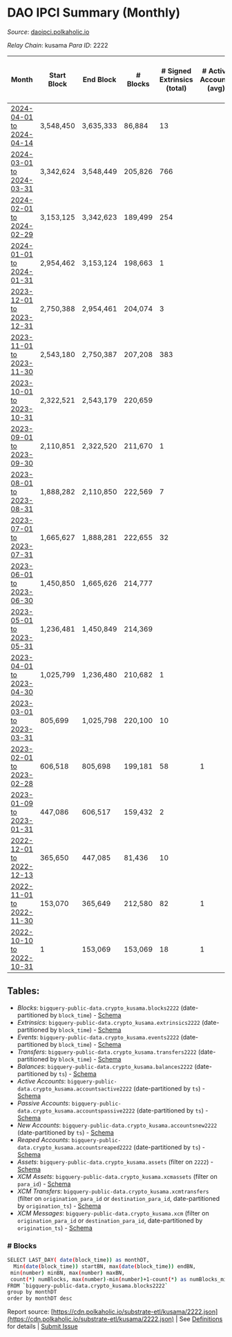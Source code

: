 # DAO IPCI Summary (Monthly)

_Source_: [daoipci.polkaholic.io](https://daoipci.polkaholic.io)

*Relay Chain*: kusama
*Para ID*: 2222



| Month | Start Block | End Block | # Blocks | # Signed Extrinsics (total) | # Active Accounts (avg) | # Addresses with Balances (max) | Issues |
| ----- | ----------- | --------- | -------- | --------------------------- | ----------------------- | ------------------------------- | ------ |
| [2024-04-01 to 2024-04-14](/kusama/2222-daoipci/2024-04-30.md) | 3,548,450 | 3,635,333 | 86,884 | 13 |  | 905 | -   |   
| [2024-03-01 to 2024-03-31](/kusama/2222-daoipci/2024-03-31.md) | 3,342,624 | 3,548,449 | 205,826 | 766 |  | 905 | -   |   
| [2024-02-01 to 2024-02-29](/kusama/2222-daoipci/2024-02-29.md) | 3,153,125 | 3,342,623 | 189,499 | 254 |  | 905 | -   |   
| [2024-01-01 to 2024-01-31](/kusama/2222-daoipci/2024-01-31.md) | 2,954,462 | 3,153,124 | 198,663 | 1 |  | 901 | -   |   
| [2023-12-01 to 2023-12-31](/kusama/2222-daoipci/2023-12-31.md) | 2,750,388 | 2,954,461 | 204,074 | 3 |  | 901 | -   |   
| [2023-11-01 to 2023-11-30](/kusama/2222-daoipci/2023-11-30.md) | 2,543,180 | 2,750,387 | 207,208 | 383 |  | 900 | -   |   
| [2023-10-01 to 2023-10-31](/kusama/2222-daoipci/2023-10-31.md) | 2,322,521 | 2,543,179 | 220,659 |  |  | 899 | -   |   
| [2023-09-01 to 2023-09-30](/kusama/2222-daoipci/2023-09-30.md) | 2,110,851 | 2,322,520 | 211,670 | 1 |  | 900 | -   |   
| [2023-08-01 to 2023-08-31](/kusama/2222-daoipci/2023-08-31.md) | 1,888,282 | 2,110,850 | 222,569 | 7 |  | 900 | -   |   
| [2023-07-01 to 2023-07-31](/kusama/2222-daoipci/2023-07-31.md) | 1,665,627 | 1,888,281 | 222,655 | 32 |  | 898 | -   |   
| [2023-06-01 to 2023-06-30](/kusama/2222-daoipci/2023-06-30.md) | 1,450,850 | 1,665,626 | 214,777 |  |  | 892 | -   |   
| [2023-05-01 to 2023-05-31](/kusama/2222-daoipci/2023-05-31.md) | 1,236,481 | 1,450,849 | 214,369 |  |  | 892 | -   |   
| [2023-04-01 to 2023-04-30](/kusama/2222-daoipci/2023-04-30.md) | 1,025,799 | 1,236,480 | 210,682 | 1 |  | 892 | -   |   
| [2023-03-01 to 2023-03-31](/kusama/2222-daoipci/2023-03-31.md) | 805,699 | 1,025,798 | 220,100 | 10 |  | 891 | -   |   
| [2023-02-01 to 2023-02-28](/kusama/2222-daoipci/2023-02-28.md) | 606,518 | 805,698 | 199,181 | 58 | 1 | 890 | -   |   
| [2023-01-09 to 2023-01-31](/kusama/2222-daoipci/2023-01-31.md) | 447,086 | 606,517 | 159,432 | 2 |  | 890 | -   |   
| [2022-12-01 to 2022-12-13](/kusama/2222-daoipci/2022-12-31.md) | 365,650 | 447,085 | 81,436 | 10 |  | 890 | -   |   
| [2022-11-01 to 2022-11-30](/kusama/2222-daoipci/2022-11-30.md) | 153,070 | 365,649 | 212,580 | 82 | 1 | 890 | -   |   
| [2022-10-10 to 2022-10-31](/kusama/2222-daoipci/2022-10-31.md) | 1 | 153,069 | 153,069 | 18 | 1 | 885 | -   |   

## Tables:

* _Blocks_: `bigquery-public-data.crypto_kusama.blocks2222` (date-partitioned by `block_time`) - [Schema](/schema/balances.json)
* _Extrinsics_: `bigquery-public-data.crypto_kusama.extrinsics2222` (date-partitioned by `block_time`) - [Schema](/schema/extrinsics.json)
* _Events_: `bigquery-public-data.crypto_kusama.events2222` (date-partitioned by `block_time`) - [Schema](/schema/events.json)
* _Transfers_: `bigquery-public-data.crypto_kusama.transfers2222` (date-partitioned by `block_time`) - [Schema](/schema/transfers.json)
* _Balances_: `bigquery-public-data.crypto_kusama.balances2222` (date-partitioned by `ts`) - [Schema](/schema/balances.json)
* _Active Accounts_: `bigquery-public-data.crypto_kusama.accountsactive2222` (date-partitioned by `ts`) - [Schema](/schema/accountsactive.json)
* _Passive Accounts_: `bigquery-public-data.crypto_kusama.accountspassive2222` (date-partitioned by `ts`) - [Schema](/schema/accountspassive.json)
* _New Accounts_: `bigquery-public-data.crypto_kusama.accountsnew2222` (date-partitioned by `ts`) - [Schema](/schema/accountsnew.json)
* _Reaped Accounts_: `bigquery-public-data.crypto_kusama.accountsreaped2222` (date-partitioned by `ts`) - [Schema](/schema/accountsreaped.json)
* _Assets_: `bigquery-public-data.crypto_kusama.assets` (filter on `2222`) - [Schema](/schema/assets.json)
* _XCM Assets_: `bigquery-public-data.crypto_kusama.xcmassets` (filter on `para_id`) - [Schema](/schema/xcmassets.json)
* _XCM Transfers_: `bigquery-public-data.crypto_kusama.xcmtransfers` (filter on `origination_para_id` or `destination_para_id`, date-partitioned by `origination_ts`) - [Schema](/schema/xcmtransfers.json)
* _XCM Messages_: `bigquery-public-data.crypto_kusama.xcm` (filter on `origination_para_id` or `destination_para_id`, date-partitioned by `origination_ts`) - [Schema](/schema/xcm.json)

### # Blocks
```bash
SELECT LAST_DAY( date(block_time)) as monthDT,
  Min(date(block_time)) startBN, max(date(block_time)) endBN, 
 min(number) minBN, max(number) maxBN, 
 count(*) numBlocks, max(number)-min(number)+1-count(*) as numBlocks_missing 
FROM `bigquery-public-data.crypto_kusama.blocks2222` 
group by monthDT 
order by monthDT desc
```


Report source: [https://cdn.polkaholic.io/substrate-etl/kusama/2222.json](https://cdn.polkaholic.io/substrate-etl/kusama/2222.json) | See [Definitions](/DEFINITIONS.md) for details | [Submit Issue](https://github.com/colorfulnotion/substrate-etl/issues)
